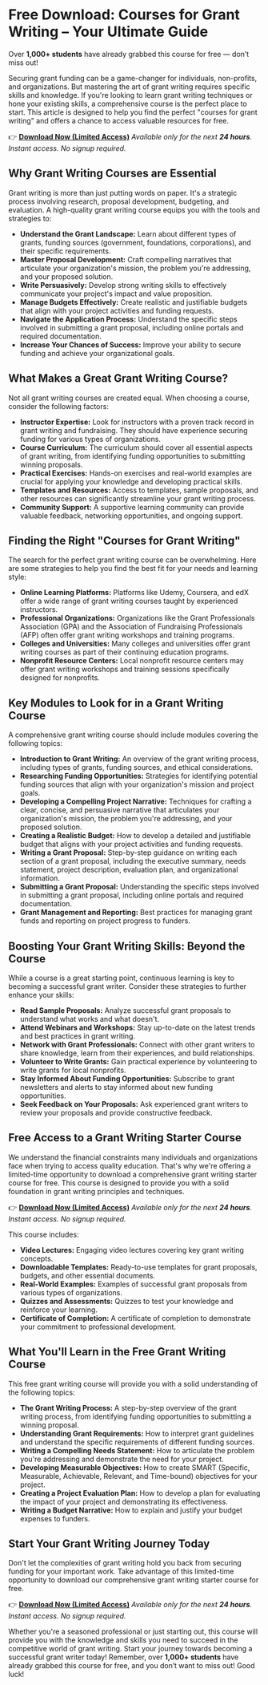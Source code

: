 # Free Download: Courses for Grant Writing – Your Ultimate Guide

Over **1,000+ students** have already grabbed this course for free — don’t miss out!

Securing grant funding can be a game-changer for individuals, non-profits, and organizations. But mastering the art of grant writing requires specific skills and knowledge. If you're looking to learn grant writing techniques or hone your existing skills, a comprehensive course is the perfect place to start. This article is designed to help you find the perfect "courses for grant writing" and offers a chance to access valuable resources for free.

👉 [**Download Now (Limited Access)**](https://udemywork.com/courses-for-grant-writing)
_Available only for the next **24 hours**. Instant access. No signup required._

## Why Grant Writing Courses are Essential

Grant writing is more than just putting words on paper. It's a strategic process involving research, proposal development, budgeting, and evaluation. A high-quality grant writing course equips you with the tools and strategies to:

*   **Understand the Grant Landscape:** Learn about different types of grants, funding sources (government, foundations, corporations), and their specific requirements.
*   **Master Proposal Development:** Craft compelling narratives that articulate your organization's mission, the problem you're addressing, and your proposed solution.
*   **Write Persuasively:** Develop strong writing skills to effectively communicate your project's impact and value proposition.
*   **Manage Budgets Effectively:** Create realistic and justifiable budgets that align with your project activities and funding requests.
*   **Navigate the Application Process:** Understand the specific steps involved in submitting a grant proposal, including online portals and required documentation.
*   **Increase Your Chances of Success:** Improve your ability to secure funding and achieve your organizational goals.

## What Makes a Great Grant Writing Course?

Not all grant writing courses are created equal. When choosing a course, consider the following factors:

*   **Instructor Expertise:** Look for instructors with a proven track record in grant writing and fundraising. They should have experience securing funding for various types of organizations.
*   **Course Curriculum:** The curriculum should cover all essential aspects of grant writing, from identifying funding opportunities to submitting winning proposals.
*   **Practical Exercises:** Hands-on exercises and real-world examples are crucial for applying your knowledge and developing practical skills.
*   **Templates and Resources:** Access to templates, sample proposals, and other resources can significantly streamline your grant writing process.
*   **Community Support:** A supportive learning community can provide valuable feedback, networking opportunities, and ongoing support.

## Finding the Right "Courses for Grant Writing"

The search for the perfect grant writing course can be overwhelming. Here are some strategies to help you find the best fit for your needs and learning style:

*   **Online Learning Platforms:** Platforms like Udemy, Coursera, and edX offer a wide range of grant writing courses taught by experienced instructors.
*   **Professional Organizations:** Organizations like the Grant Professionals Association (GPA) and the Association of Fundraising Professionals (AFP) often offer grant writing workshops and training programs.
*   **Colleges and Universities:** Many colleges and universities offer grant writing courses as part of their continuing education programs.
*   **Nonprofit Resource Centers:** Local nonprofit resource centers may offer grant writing workshops and training sessions specifically designed for nonprofits.

## Key Modules to Look for in a Grant Writing Course

A comprehensive grant writing course should include modules covering the following topics:

*   **Introduction to Grant Writing:** An overview of the grant writing process, including types of grants, funding sources, and ethical considerations.
*   **Researching Funding Opportunities:** Strategies for identifying potential funding sources that align with your organization's mission and project goals.
*   **Developing a Compelling Project Narrative:** Techniques for crafting a clear, concise, and persuasive narrative that articulates your organization's mission, the problem you're addressing, and your proposed solution.
*   **Creating a Realistic Budget:** How to develop a detailed and justifiable budget that aligns with your project activities and funding requests.
*   **Writing a Grant Proposal:** Step-by-step guidance on writing each section of a grant proposal, including the executive summary, needs statement, project description, evaluation plan, and organizational information.
*   **Submitting a Grant Proposal:** Understanding the specific steps involved in submitting a grant proposal, including online portals and required documentation.
*   **Grant Management and Reporting:** Best practices for managing grant funds and reporting on project progress to funders.

## Boosting Your Grant Writing Skills: Beyond the Course

While a course is a great starting point, continuous learning is key to becoming a successful grant writer. Consider these strategies to further enhance your skills:

*   **Read Sample Proposals:** Analyze successful grant proposals to understand what works and what doesn't.
*   **Attend Webinars and Workshops:** Stay up-to-date on the latest trends and best practices in grant writing.
*   **Network with Grant Professionals:** Connect with other grant writers to share knowledge, learn from their experiences, and build relationships.
*   **Volunteer to Write Grants:** Gain practical experience by volunteering to write grants for local nonprofits.
*   **Stay Informed About Funding Opportunities:** Subscribe to grant newsletters and alerts to stay informed about new funding opportunities.
*   **Seek Feedback on Your Proposals:** Ask experienced grant writers to review your proposals and provide constructive feedback.

## Free Access to a Grant Writing Starter Course

We understand the financial constraints many individuals and organizations face when trying to access quality education. That's why we're offering a limited-time opportunity to download a comprehensive grant writing starter course for free. This course is designed to provide you with a solid foundation in grant writing principles and techniques.

👉 [**Download Now (Limited Access)**](https://udemywork.com/courses-for-grant-writing)
_Available only for the next **24 hours**. Instant access. No signup required._

This course includes:

*   **Video Lectures:** Engaging video lectures covering key grant writing concepts.
*   **Downloadable Templates:** Ready-to-use templates for grant proposals, budgets, and other essential documents.
*   **Real-World Examples:** Examples of successful grant proposals from various types of organizations.
*   **Quizzes and Assessments:** Quizzes to test your knowledge and reinforce your learning.
*   **Certificate of Completion:** A certificate of completion to demonstrate your commitment to professional development.

## What You'll Learn in the Free Grant Writing Course

This free grant writing course will provide you with a solid understanding of the following topics:

*   **The Grant Writing Process:** A step-by-step overview of the grant writing process, from identifying funding opportunities to submitting a winning proposal.
*   **Understanding Grant Requirements:** How to interpret grant guidelines and understand the specific requirements of different funding sources.
*   **Writing a Compelling Needs Statement:** How to articulate the problem you're addressing and demonstrate the need for your project.
*   **Developing Measurable Objectives:** How to create SMART (Specific, Measurable, Achievable, Relevant, and Time-bound) objectives for your project.
*   **Creating a Project Evaluation Plan:** How to develop a plan for evaluating the impact of your project and demonstrating its effectiveness.
*   **Writing a Budget Narrative:** How to explain and justify your budget expenses to funders.

## Start Your Grant Writing Journey Today

Don't let the complexities of grant writing hold you back from securing funding for your important work. Take advantage of this limited-time opportunity to download our comprehensive grant writing starter course for free.

👉 [**Download Now (Limited Access)**](https://udemywork.com/courses-for-grant-writing)
_Available only for the next **24 hours**. Instant access. No signup required._

Whether you're a seasoned professional or just starting out, this course will provide you with the knowledge and skills you need to succeed in the competitive world of grant writing. Start your journey towards becoming a successful grant writer today! Remember, over **1,000+ students** have already grabbed this course for free, and you don’t want to miss out! Good luck!
